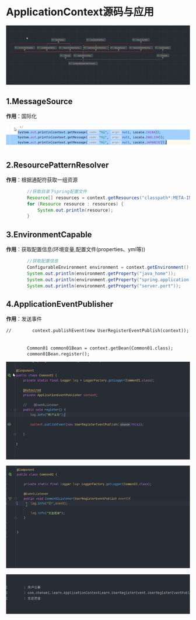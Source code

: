 # ApplicationContext源码与应用

![image-20230412214229266](assets/image-20230412214229266.png)



## 1.MessageSource

**作用**：国际化

![image-20230412214348847](assets/image-20230412214348847.png)



## 2.ResourcePatternResolver

**作用**：根据通配符获取一组资源

```java
        //获取目录下spring配置文件
        Resource[] resources = context.getResources("classpath*:META-INF/spring.factories");
        for (Resource resource : resources) {
            System.out.println(resource);
        }
```



## 3.EnvironmentCapable

**作用**：获取配置信息(环境变量,配置文件(properties、yml等))

```java
        //获取配置信息
        ConfigurableEnvironment environment = context.getEnvironment();
        System.out.println(environment.getProperty("java_home"));
        System.out.println(environment.getProperty("spring.application.name"));
        System.out.println(environment.getProperty("server.port"));

```



## 4.ApplicationEventPublisher

**作用**：发送事件



```
//        context.publishEvent(new UserRegisterEventPublish(context));


​        Common01 common01Bean = context.getBean(Common01.class);
​        common01Bean.register();
```

![image-20230412214658012](assets/image-20230412214658012.png)

![image-20230412214708063](assets/image-20230412214708063.png)

![image-20230412214734995](assets/image-20230412214734995.png)
